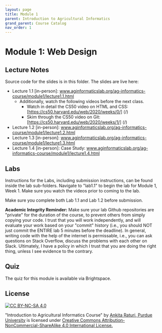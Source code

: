 ```yaml
---
layout: page
title: Module 1
parent: Introduction to Agricultural Informatics
grand_parent: Course Catalog
nav_order: 1
---
```

# Module 1: Web Design

## Lecture Notes

Source code for the slides is in this folder. The slides are live here:

- Lecture 1.1 [in-person]: www.aginformaticslab.org/ag-informatics-course/module1/lecture1.1.html 
   - Additionally, watch the following videos before the next class.
      - Watch in detail the CS50 video on HTML and CSS: [https://cs50.harvard.edu/web/2020/weeks/0/] (/)
      - Skim through the CS50 video on Git: [https://cs50.harvard.edu/web/2020/weeks/1/] (/)
- Lecture 1.2 [in-person]: www.aginformaticslab.org/ag-informatics-course/module1/lecture1.2.html
- Lecture 1.3 [in-person]: www.aginformaticslab.org/ag-informatics-course/module1/lecture1.3.html
- Lecture 1.4 [in-person]: Case Study: www.aginformaticslab.org/ag-informatics-course/module1/lecture1.4.html

## Labs

Instructions for the Labs, including submission instructions, can be found inside the lab sub-folders. Navigate to "lab1.1" to begin the lab for Module 1, Week 1. Make sure you watch the videos prior to coming to the lab.

Make sure you complete both Lab 1.1 and Lab 1.2 before submission.

**Academic Integrity Reminder:** Make sure your lab Github repositories are "private" for the duration of the course, to prevent others from simply copying your code. I trust that you will work independently, and will evaluate your work based on your "commit" history (i.e., you should NOT just commit the ENTIRE lab 5 minutes before the deadline). In general, writing code with the help of the internet is permissable, i.e., you can ask questions on Stack Overflow, discuss the problems with each other on Slack. Ultimately, I have a policy in which I trust that you are doing the right thing, unless I see evidence to the contrary.

## Quiz

The quiz for this module is available via Brightspace. 

## License
[![CC BY-NC-SA 4.0][cc-by-nc-sa-shield]][cc-by-nc-sa]

<!-- This work is licensed under a
[Creative Commons Attribution-NonCommercial-ShareAlike 4.0 International License][cc-by-nc-sa].

[![CC BY-NC-SA 4.0][cc-by-nc-sa-image]][cc-by-nc-sa] -->

[cc-by-nc-sa]: http://creativecommons.org/licenses/by-nc-sa/4.0/
[cc-by-nc-sa-image]: https://licensebuttons.net/l/by-nc-sa/4.0/88x31.png
[cc-by-nc-sa-shield]: https://img.shields.io/badge/License-CC%20BY--NC--SA%204.0-lightgrey.svg

  "Introduction to Agricultural Informatics Course" by [Ankita Raturi, Purdue University](https://github.com/ag-informatics/ag-informatics-course) is licensed under [Creative Commons Attribution-NonCommercial-ShareAlike 4.0 International License.](http://creativecommons.org/licenses/by-nc-sa/4.0/)
